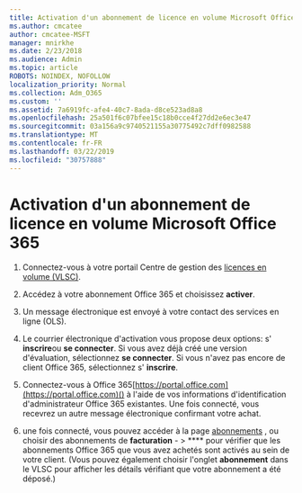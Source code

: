 ```yaml
---
title: Activation d'un abonnement de licence en volume Microsoft Office 365
ms.author: cmcatee
author: cmcatee-MSFT
manager: mnirkhe
ms.date: 2/23/2018
ms.audience: Admin
ms.topic: article
ROBOTS: NOINDEX, NOFOLLOW
localization_priority: Normal
ms.collection: Adm_O365
ms.custom: ''
ms.assetid: 7a6919fc-afe4-40c7-8ada-d8ce523ad8a8
ms.openlocfilehash: 25a501f6c07bfee15c18b0cce4f27dd2e6ec3e47
ms.sourcegitcommit: 03a156a9c9740521155a30775492c7dff0982588
ms.translationtype: MT
ms.contentlocale: fr-FR
ms.lasthandoff: 03/22/2019
ms.locfileid: "30757888"
---
```

# <a name="activating-a-microsoft-office-365-volume-license-subscription"></a>Activation d'un abonnement de licence en volume Microsoft Office 365

1. Connectez-vous à votre portail Centre de gestion des [licences en volume (VLSC)](http://go.microsoft.com/fwlink/p/?LinkId=329762).
    
2. Accédez à votre abonnement Office 365 et choisissez **activer**.
    
3. Un message électronique est envoyé à votre contact des services en ligne (OLS).
    
4. Le courrier électronique d'activation vous propose deux options: s' **inscrire**ou **se connecter**. Si vous avez déjà créé une version d'évaluation, sélectionnez **se connecter**. Si vous n'avez pas encore de client Office 365, sélectionnez s' **inscrire**.
    
5. Connectez-vous à Office 365[https://portal.office.com](https://portal.office.com)() à l'aide de vos informations d'identification d'administrateur Office 365 existantes. Une fois connecté, vous recevrez un autre message électronique confirmant votre achat.
    
6. une fois connecté, vous pouvez accéder à la page [abonnements](https://go.microsoft.com/fwlink/p/?linkid=842054) , ou choisir des abonnements de **facturation**  - \> **** pour vérifier que les abonnements Office 365 que vous avez achetés sont activés au sein de votre client. (Vous pouvez également choisir l'onglet **abonnement** dans le VLSC pour afficher les détails vérifiant que votre abonnement a été déposé.) 
    

